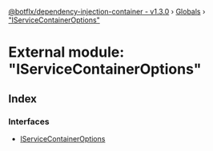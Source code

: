 [@botflx/dependency-injection-container - v1.3.0](../README.md) › [Globals](../globals.md) › ["IServiceContainerOptions"](_iservicecontaineroptions_.md)

# External module: "IServiceContainerOptions"

## Index

### Interfaces

* [IServiceContainerOptions](../interfaces/_iservicecontaineroptions_.iservicecontaineroptions.md)
